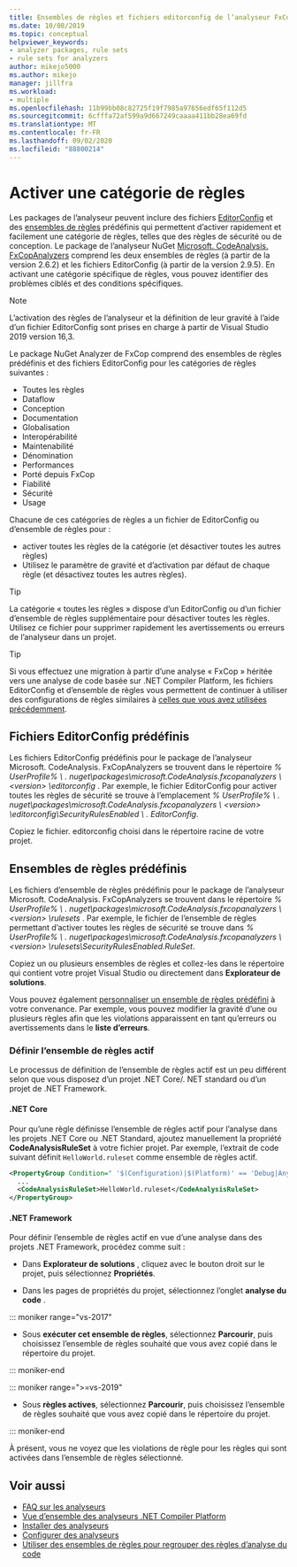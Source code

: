 ```yaml
---
title: Ensembles de règles et fichiers editorconfig de l’analyseur FxCop
ms.date: 10/08/2019
ms.topic: conceptual
helpviewer_keywords:
- analyzer packages, rule sets
- rule sets for analyzers
author: mikejo5000
ms.author: mikejo
manager: jillfra
ms.workload:
- multiple
ms.openlocfilehash: 11b99bb08c82725f19f7985a97656edf65f112d5
ms.sourcegitcommit: 6cfffa72af599a9d667249caaaa411bb28ea69fd
ms.translationtype: MT
ms.contentlocale: fr-FR
ms.lasthandoff: 09/02/2020
ms.locfileid: "88800214"
---
```

# <a name="enable-a-category-of-rules"></a>Activer une catégorie de règles

Les packages de l’analyseur peuvent inclure des fichiers [EditorConfig](use-roslyn-analyzers.md#rule-severity) et des [ensembles de règles](using-rule-sets-to-group-code-analysis-rules.md) prédéfinis qui permettent d’activer rapidement et facilement une catégorie de règles, telles que des règles de sécurité ou de conception. Le package de l’analyseur NuGet [Microsoft. CodeAnalysis. FxCopAnalyzers](https://www.nuget.org/packages/Microsoft.CodeAnalysis.FxCopAnalyzers/) comprend les deux ensembles de règles (à partir de la version 2.6.2) et les fichiers EditorConfig (à partir de la version 2.9.5). En activant une catégorie spécifique de règles, vous pouvez identifier des problèmes ciblés et des conditions spécifiques.

> [!NOTE]
> L’activation des règles de l’analyseur et la définition de leur gravité à l’aide d’un fichier EditorConfig sont prises en charge à partir de Visual Studio 2019 version 16,3.

Le package NuGet Analyzer de FxCop comprend des ensembles de règles prédéfinis et des fichiers EditorConfig pour les catégories de règles suivantes :

- Toutes les règles
- Dataflow
- Conception
- Documentation
- Globalisation
- Interopérabilité
- Maintenabilité
- Dénomination
- Performances
- Porté depuis FxCop
- Fiabilité
- Sécurité
- Usage

Chacune de ces catégories de règles a un fichier de EditorConfig ou d’ensemble de règles pour :

- activer toutes les règles de la catégorie (et désactiver toutes les autres règles)
- Utilisez le paramètre de gravité et d’activation par défaut de chaque règle (et désactivez toutes les autres règles).

> [!TIP]
> La catégorie « toutes les règles » dispose d’un EditorConfig ou d’un fichier d’ensemble de règles supplémentaire pour désactiver toutes les règles. Utilisez ce fichier pour supprimer rapidement les avertissements ou erreurs de l’analyseur dans un projet.

> [!TIP]
> Si vous effectuez une migration à partir d’une analyse « FxCop » héritée vers une analyse de code basée sur .NET Compiler Platform, les fichiers EditorConfig et d’ensemble de règles vous permettent de continuer à utiliser des configurations de règles similaires à [celles que vous avez utilisées précédemment](rule-set-reference.md).

## <a name="predefined-editorconfig-files"></a>Fichiers EditorConfig prédéfinis

Les fichiers EditorConfig prédéfinis pour le package de l’analyseur Microsoft. CodeAnalysis. FxCopAnalyzers se trouvent dans le répertoire *% UserProfile% \\ . nuget\packages\microsoft.CodeAnalysis.fxcopanalyzers \\ \<version\> \editorconfig* . Par exemple, le fichier EditorConfig pour activer toutes les règles de sécurité se trouve à l’emplacement *% UserProfile% \\ . nuget\packages\microsoft.CodeAnalysis.fxcopanalyzers \\ \<version\> \editorconfig\SecurityRulesEnabled \\ . EditorConfig*.

Copiez le fichier. editorconfig choisi dans le répertoire racine de votre projet.

## <a name="predefined-rule-sets"></a>Ensembles de règles prédéfinis

Les fichiers d’ensemble de règles prédéfinis pour le package de l’analyseur Microsoft. CodeAnalysis. FxCopAnalyzers se trouvent dans le répertoire *% UserProfile% \\ . nuget\packages\microsoft.CodeAnalysis.fxcopanalyzers \\ \<version\> \rulesets* . Par exemple, le fichier de l’ensemble de règles permettant d’activer toutes les règles de sécurité se trouve dans *% UserProfile% \\ . nuget\packages\microsoft.CodeAnalysis.fxcopanalyzers \\ \<version\> \rulesets\SecurityRulesEnabled.RuleSet*.

Copiez un ou plusieurs ensembles de règles et collez-les dans le répertoire qui contient votre projet Visual Studio ou directement dans **Explorateur de solutions**.

Vous pouvez également [personnaliser un ensemble de règles prédéfini](how-to-create-a-custom-rule-set.md) à votre convenance. Par exemple, vous pouvez modifier la gravité d’une ou plusieurs règles afin que les violations apparaissent en tant qu’erreurs ou avertissements dans le **liste d’erreurs**.

### <a name="set-the-active-rule-set"></a>Définir l’ensemble de règles actif

Le processus de définition de l’ensemble de règles actif est un peu différent selon que vous disposez d’un projet .NET Core/. NET standard ou d’un projet de .NET Framework.

#### <a name="net-core"></a>.NET Core

Pour qu’une règle définisse l’ensemble de règles actif pour l’analyse dans les projets .NET Core ou .NET Standard, ajoutez manuellement la propriété **CodeAnalysisRuleSet** à votre fichier projet. Par exemple, l’extrait de code suivant définit `HelloWorld.ruleset` comme ensemble de règles actif.

```xml
<PropertyGroup Condition=" '$(Configuration)|$(Platform)' == 'Debug|AnyCPU' ">
  ...
  <CodeAnalysisRuleSet>HelloWorld.ruleset</CodeAnalysisRuleSet>
</PropertyGroup>
```

#### <a name="net-framework"></a>.NET Framework

Pour définir l’ensemble de règles actif en vue d’une analyse dans des projets .NET Framework, procédez comme suit :

- Dans **Explorateur de solutions** , cliquez avec le bouton droit sur le projet, puis sélectionnez **Propriétés**.

- Dans les pages de propriétés du projet, sélectionnez l’onglet **analyse du code** .

::: moniker range="vs-2017"

- Sous **exécuter cet ensemble de règles**, sélectionnez **Parcourir**, puis choisissez l’ensemble de règles souhaité que vous avez copié dans le répertoire du projet.

::: moniker-end

::: moniker range=">=vs-2019"

- Sous **règles actives**, sélectionnez **Parcourir**, puis choisissez l’ensemble de règles souhaité que vous avez copié dans le répertoire du projet.

::: moniker-end

   À présent, vous ne voyez que les violations de règle pour les règles qui sont activées dans l’ensemble de règles sélectionné.

## <a name="see-also"></a>Voir aussi

- [FAQ sur les analyseurs](analyzers-faq.md)
- [Vue d’ensemble des analyseurs .NET Compiler Platform](roslyn-analyzers-overview.md)
- [Installer des analyseurs](install-roslyn-analyzers.md)
- [Configurer des analyseurs](use-roslyn-analyzers.md)
- [Utiliser des ensembles de règles pour regrouper des règles d’analyse du code](using-rule-sets-to-group-code-analysis-rules.md)
